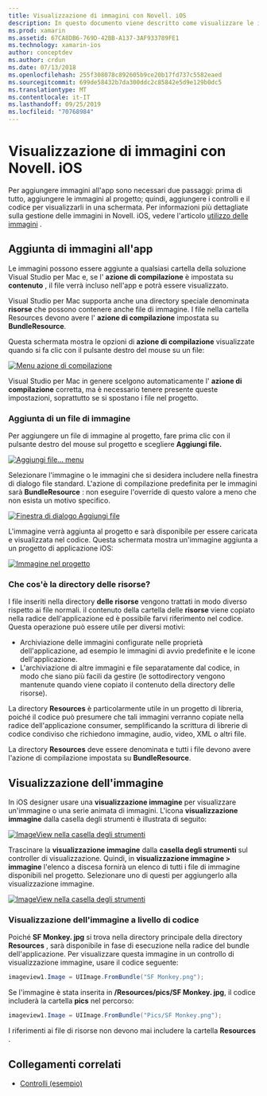 ```yaml
---
title: Visualizzazione di immagini con Novell. iOS
description: In questo documento viene descritto come visualizzare le immagini in Novell. iOS. Viene illustrata l'aggiunta di immagini a un'app a livello di codice o tramite iOS designer.
ms.prod: xamarin
ms.assetid: 67CA8DB6-769D-42BB-A137-3AF933789FE1
ms.technology: xamarin-ios
author: conceptdev
ms.author: crdun
ms.date: 07/13/2018
ms.openlocfilehash: 255f308078c892605b9ce20b17fd737c5582eaed
ms.sourcegitcommit: 699de58432b7da300ddc2c85842e5d9e129b0dc5
ms.translationtype: MT
ms.contentlocale: it-IT
ms.lasthandoff: 09/25/2019
ms.locfileid: "70768984"
---
```

# <a name="displaying-images-with-xamarinios"></a>Visualizzazione di immagini con Novell. iOS

Per aggiungere immagini all'app sono necessari due passaggi: prima di tutto, aggiungere le immagini al progetto; quindi, aggiungere i controlli e il codice per visualizzarli in una schermata. Per informazioni più dettagliate sulla gestione delle immagini in Novell. iOS, vedere l'articolo [utilizzo delle immagini](~/ios/app-fundamentals/images-icons/index.md) .

## <a name="adding-images-to-your-app"></a>Aggiunta di immagini all'app

Le immagini possono essere aggiunte a qualsiasi cartella della soluzione Visual Studio per Mac e, se l' **azione di compilazione** è impostata su **contenuto** , il file verrà incluso nell'app e potrà essere visualizzato.

Visual Studio per Mac supporta anche una directory speciale denominata **risorse** che possono contenere anche file di immagine. I file nella cartella Resources devono avere l' **azione di compilazione** impostata su **BundleResource**.

Questa schermata mostra le opzioni di **azione di compilazione** visualizzate quando si fa clic con il pulsante destro del mouse su un file:

 [![](image-images/image30a.png "Menu azione di compilazione")](image-images/image30a.png#lightbox)

Visual Studio per Mac in genere scelgono automaticamente l' **azione di compilazione** corretta, ma è necessario tenere presente queste impostazioni, soprattutto se si spostano i file nel progetto.

### <a name="adding-an-image-file"></a>Aggiunta di un file di immagine

Per aggiungere un file di immagine al progetto, fare prima clic con il pulsante destro del mouse sul progetto e scegliere **Aggiungi file.**

 [![](image-images/image31a.png "Aggiungi file... menu")](image-images/image31a.png#lightbox)

Selezionare l'immagine o le immagini che si desidera includere nella finestra di dialogo file standard. L'azione di compilazione predefinita per le immagini sarà **BundleResource** : non eseguire l'override di questo valore a meno che non esista un motivo specifico.

 [![](image-images/image32a.png "Finestra di dialogo Aggiungi file")](image-images/image32a.png#lightbox)

L'immagine verrà aggiunta al progetto e sarà disponibile per essere caricata e visualizzata nel codice. Questa schermata mostra un'immagine aggiunta a un progetto di applicazione iOS:

 [![](image-images/image33a.png "Immagine nel progetto")](image-images/image33a.png#lightbox)

### <a name="what-is-the-resources-directory"></a>Che cos'è la directory delle risorse?

I file inseriti nella directory **delle risorse** vengono trattati in modo diverso rispetto ai file normali. il contenuto della cartella delle **risorse** viene copiato nella radice dell'applicazione ed è possibile farvi riferimento nel codice. Questa operazione può essere utile per diversi motivi:

- Archiviazione delle immagini configurate nelle proprietà dell'applicazione, ad esempio le immagini di avvio predefinite e le icone dell'applicazione.
- L'archiviazione di altre immagini e file separatamente dal codice, in modo che siano più facili da gestire (le sottodirectory vengono mantenute quando viene copiato il contenuto della directory delle risorse).

La directory **Resources** è particolarmente utile in un progetto di libreria, poiché il codice può presumere che tali immagini verranno copiate nella radice dell'applicazione consumer, semplificando la scrittura di librerie di codice condiviso che richiedono immagine, audio, video, XML o altri file.

La directory **Resources** deve essere denominata e tutti i file devono avere l'azione di compilazione impostata su **BundleResource**.

## <a name="displaying-the-image"></a>Visualizzazione dell'immagine

In iOS designer usare una **visualizzazione immagine** per visualizzare un'immagine o una serie animata di immagini. L'icona **visualizzazione immagine** dalla casella degli strumenti è illustrata di seguito:

 [![](image-images/image35a.png "ImageView nella casella degli strumenti")](image-images/image35.png#lightbox)

Trascinare la **visualizzazione immagine** dalla **casella degli strumenti** sul controller di visualizzazione. Quindi, in **visualizzazione immagine > immagine** l'elenco a discesa fornirà un elenco di tutti i file di immagine disponibili nel progetto. Selezionare uno di questi per aggiungerlo alla visualizzazione immagine.

 [![](image-images/image36a.png "ImageView nella casella degli strumenti")](image-images/image36.png#lightbox)

### <a name="displaying-the-image-programmatically"></a>Visualizzazione dell'immagine a livello di codice

Poiché **SF Monkey. jpg** si trova nella directory principale della directory **Resources** , sarà disponibile in fase di esecuzione nella radice del bundle dell'applicazione. Per visualizzare questa immagine in un controllo di visualizzazione immagine, usare il codice seguente:

```csharp
imageview1.Image = UIImage.FromBundle("SF Monkey.png");
```

Se l'immagine è stata inserita in **/Resources/pics/SF Monkey. jpg**, il codice includerà la cartella **pics** nel percorso:

```csharp
imageview1.Image = UIImage.FromBundle("Pics/SF Monkey.png");
```

I riferimenti ai file di risorse non devono mai includere la cartella **Resources** .

## <a name="related-links"></a>Collegamenti correlati

- [Controlli (esempio)](https://docs.microsoft.com/samples/xamarin/ios-samples/controls)
